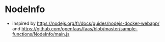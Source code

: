# NodeInfo 

* inspired by https://nodejs.org/fr/docs/guides/nodejs-docker-webapp/ and https://github.com/openfaas/faas/blob/master/sample-functions/NodeInfo/main.js


